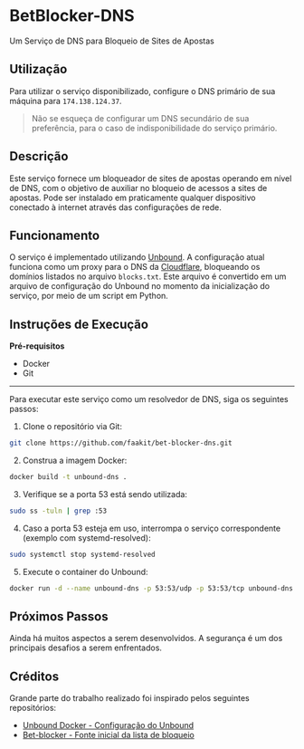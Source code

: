 # BetBlocker-DNS

Um Serviço de DNS para Bloqueio de Sites de Apostas

## Utilização

Para utilizar o serviço disponibilizado, configure o DNS primário de sua máquina para `174.138.124.37`.

> Não se esqueça de configurar um DNS secundário de sua preferência, para o caso de indisponibilidade do serviço primário.

## Descrição

Este serviço fornece um bloqueador de sites de apostas operando em nível de DNS, com o objetivo de auxiliar no bloqueio de acessos a sites de apostas. Pode ser instalado em praticamente qualquer dispositivo conectado à internet através das configurações de rede.

## Funcionamento

O serviço é implementado utilizando [Unbound](https://www.nlnetlabs.nl/projects/unbound/about/). A configuração atual funciona como um proxy para o DNS da [Cloudflare](https://www.cloudflare.com/pt-br/learning/dns/what-is-1.1.1.1/), bloqueando os domínios listados no arquivo `blocks.txt`. Este arquivo é convertido em um arquivo de configuração do Unbound no momento da inicialização do serviço, por meio de um script em Python.

## Instruções de Execução

**Pré-requisitos**

- Docker
- Git

---

Para executar este serviço como um resolvedor de DNS, siga os seguintes passos:

1. Clone o repositório via Git:

```sh
git clone https://github.com/faakit/bet-blocker-dns.git
```

2. Construa a imagem Docker:

```sh
docker build -t unbound-dns .
```

3. Verifique se a porta 53 está sendo utilizada:

```sh
sudo ss -tuln | grep :53
```

4. Caso a porta 53 esteja em uso, interrompa o serviço correspondente (exemplo com systemd-resolved):

```sh
sudo systemctl stop systemd-resolved
```

5. Execute o container do Unbound:

```sh
docker run -d --name unbound-dns -p 53:53/udp -p 53:53/tcp unbound-dns
```

## Próximos Passos

Ainda há muitos aspectos a serem desenvolvidos. A segurança é um dos principais desafios a serem enfrentados.

## Créditos

Grande parte do trabalho realizado foi inspirado pelos seguintes repositórios:

- [Unbound Docker - Configuração do Unbound](https://github.com/MatthewVance/unbound-docker)
- [Bet-blocker - Fonte inicial da lista de bloqueio](https://github.com/bet-blocker/bet-blocker)
